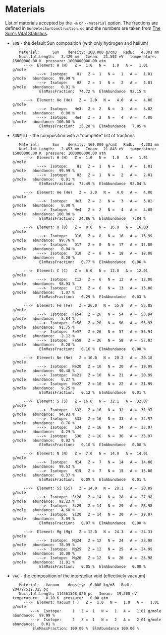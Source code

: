 Materials
=========
List of materials accepted by the `-m` or `--material` option.
The fractions are defined in `SunDetectorConstruction.cc` and the numbers
are taken from [The Sun's Vital Statistics](http://solar-center.stanford.edu/vitalstats.html).

* `SUN`     - the default Sun composition (with only hydrogen and helium)

		 Material:      Sun    density: 160.000 g/cm3   RadL:   4.301 mm
		 Nucl.Int.Length:   2.429 mm   Imean:  21.502 eV   temperature: 15000000.00 K  pressure: 1000000000.00 atm
		   --->  Element: H (H)   Z =  1.0   N =   1.0   A =   1.01 g/mole
				 --->  Isotope:    H1   Z =  1   N =   1   A =   1.01 g/mole   abundance:  99.99 %
				 --->  Isotope:    H2   Z =  1   N =   2   A =   2.01 g/mole   abundance:   0.01 %
				  ElmMassFraction:  74.72 %  ElmAbundance  92.15 % 

		   --->  Element: He (He)   Z =  2.0   N =   4.0   A =   4.00 g/mole
				 --->  Isotope:   He3   Z =  2   N =   3   A =   3.02 g/mole   abundance:   0.00 %
				 --->  Isotope:   He4   Z =  2   N =   4   A =   4.00 g/mole   abundance: 100.00 %
				  ElmMassFraction:  25.28 %  ElmAbundance   7.85 % 

* `SUNFULL` - the composition with a "complete" list of fractions

		 Material:      Sun    density: 160.000 g/cm3   RadL:   4.203 mm
		 Nucl.Int.Length:   2.453 mm   Imean:  21.843 eV   temperature: 15000000.00 K  pressure: 1000000000.00 atm
		   --->  Element: H (H)   Z =  1.0   N =   1.0   A =   1.01 g/mole
				 --->  Isotope:    H1   Z =  1   N =   1   A =   1.01 g/mole   abundance:  99.99 %
				 --->  Isotope:    H2   Z =  1   N =   2   A =   2.01 g/mole   abundance:   0.01 %
				  ElmMassFraction:  73.49 %  ElmAbundance  92.04 % 

		   --->  Element: He (He)   Z =  2.0   N =   4.0   A =   4.00 g/mole
				 --->  Isotope:   He3   Z =  2   N =   3   A =   3.02 g/mole   abundance:   0.00 %
				 --->  Isotope:   He4   Z =  2   N =   4   A =   4.00 g/mole   abundance: 100.00 %
				  ElmMassFraction:  24.86 %  ElmAbundance   7.84 % 

		   --->  Element: O (O)   Z =  8.0   N =  16.0   A =  16.00 g/mole
				 --->  Isotope:   O16   Z =  8   N =  16   A =  15.99 g/mole   abundance:  99.76 %
				 --->  Isotope:   O17   Z =  8   N =  17   A =  17.00 g/mole   abundance:   0.04 %
				 --->  Isotope:   O18   Z =  8   N =  18   A =  18.00 g/mole   abundance:   0.20 %
				  ElmMassFraction:   0.77 %  ElmAbundance   0.06 % 

		   --->  Element: C (C)   Z =  6.0   N =  12.0   A =  12.01 g/mole
				 --->  Isotope:   C12   Z =  6   N =  12   A =  12.00 g/mole   abundance:  98.93 %
				 --->  Isotope:   C13   Z =  6   N =  13   A =  13.00 g/mole   abundance:   1.07 %
				  ElmMassFraction:   0.29 %  ElmAbundance   0.03 % 

		   --->  Element: Fe (Fe)   Z = 26.0   N =  55.9   A =  55.85 g/mole
				 --->  Isotope:  Fe54   Z = 26   N =  54   A =  53.94 g/mole   abundance:   5.84 %
				 --->  Isotope:  Fe56   Z = 26   N =  56   A =  55.93 g/mole   abundance:  91.75 %
				 --->  Isotope:  Fe57   Z = 26   N =  57   A =  56.94 g/mole   abundance:   2.12 %
				 --->  Isotope:  Fe58   Z = 26   N =  58   A =  57.93 g/mole   abundance:   0.28 %
				  ElmMassFraction:   0.16 %  ElmAbundance   0.00 % 

		   --->  Element: Ne (Ne)   Z = 10.0   N =  20.2   A =  20.18 g/mole
				 --->  Isotope:  Ne20   Z = 10   N =  20   A =  19.99 g/mole   abundance:  90.48 %
				 --->  Isotope:  Ne21   Z = 10   N =  21   A =  20.99 g/mole   abundance:   0.27 %
				 --->  Isotope:  Ne22   Z = 10   N =  22   A =  21.99 g/mole   abundance:   9.25 %
				  ElmMassFraction:   0.12 %  ElmAbundance   0.01 % 

		   --->  Element: S (S)   Z = 16.0   N =  32.1   A =  32.07 g/mole
				 --->  Isotope:   S32   Z = 16   N =  32   A =  31.97 g/mole   abundance:  94.93 %
				 --->  Isotope:   S33   Z = 16   N =  33   A =  32.97 g/mole   abundance:   0.76 %
				 --->  Isotope:   S34   Z = 16   N =  34   A =  33.97 g/mole   abundance:   4.29 %
				 --->  Isotope:   S36   Z = 16   N =  36   A =  35.97 g/mole   abundance:   0.02 %
				  ElmMassFraction:   0.10 %  ElmAbundance   0.00 % 

		   --->  Element: N (N)   Z =  7.0   N =  14.0   A =  14.01 g/mole
				 --->  Isotope:   N14   Z =  7   N =  14   A =  14.00 g/mole   abundance:  99.63 %
				 --->  Isotope:   N15   Z =  7   N =  15   A =  15.00 g/mole   abundance:   0.37 %
				  ElmMassFraction:   0.09 %  ElmAbundance   0.01 % 

		   --->  Element: Si (Si)   Z = 14.0   N =  28.1   A =  28.09 g/mole
				 --->  Isotope:  Si28   Z = 14   N =  28   A =  27.98 g/mole   abundance:  92.23 %
				 --->  Isotope:  Si29   Z = 14   N =  29   A =  28.98 g/mole   abundance:   4.68 %
				 --->  Isotope:  Si30   Z = 14   N =  30   A =  29.97 g/mole   abundance:   3.09 %
				  ElmMassFraction:   0.07 %  ElmAbundance   0.00 % 

		   --->  Element: Mg (Mg)   Z = 12.0   N =  24.3   A =  24.31 g/mole
				 --->  Isotope:  Mg24   Z = 12   N =  24   A =  23.98 g/mole   abundance:  78.99 %
				 --->  Isotope:  Mg25   Z = 12   N =  25   A =  24.99 g/mole   abundance:  10.00 %
				 --->  Isotope:  Mg26   Z = 12   N =  26   A =  25.98 g/mole   abundance:  11.01 %
				  ElmMassFraction:   0.05 %  ElmAbundance   0.00 % 

* `VAC`     - the composition of the interstellar void (effectively vacuum)

		 Material:   Vacuum    density:  0.000 kg/m3   RadL: 204727512.315 pc
		 Nucl.Int.Length: 114561548.020 pc   Imean:  19.200 eV   temperature:   0.10 K  pressure:   0.00 atm
		   --->  Element: Vacuum ( )   Z =  1.0   N =   1.0   A =   1.01 g/mole
		      --->  Isotope:     1   Z =  1   N =   1   A =   1.01 g/mole   abundance:  99.99 %
		      --->  Isotope:     2   Z =  1   N =   2   A =   2.01 g/mole   abundance:   0.01 %
		       ElmMassFraction: 100.00 %  ElmAbundance 100.00 % 
